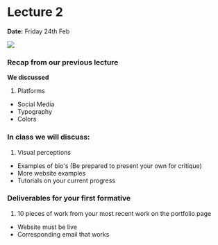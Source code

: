 # Lecture 2

**Date:** Friday 24th Feb

![](assets/fashion-website.jpg)

### Recap from our previous lecture

**We discussed**

1. Platforms 
* Social Media
* Typography 
* Colors  

### In class we will discuss: 
1. Visual perceptions 
* Examples of bio's (Be prepared to present your own for critique)
* More website examples
* Tutorials on your current progress 

### Deliverables for your first formative 

1. 10 pieces of work from your most recent work on the portfolio page
* Website must be live
* Corresponding email that works 
